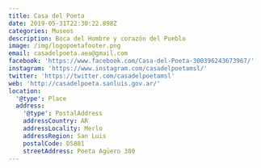 ```yaml
---
title: Casa del Poeta
date: 2019-05-31T22:30:22.898Z
categories: Museos
description: Boca del Hombre y corazón del Pueblo
image: /img/logopoetafooter.png
email: casadelpoeta.aea@gmail.com
facebook: 'https://www.facebook.com/Casa-del-Poeta-300396243673967/'
instagram: 'https://www.instagram.com/casadelpoetamsl/'
twitter: 'https://twitter.com/casadelpoetamsl'
web: 'http://casadelpoeta.sanluis.gov.ar/'
location:
  '@type': Place
  address:
    '@type': PostalAddress
    addressCountry: AR
    addressLocality: Merlo
    addressRegion: San Luis
    postalCode: D5881
    streetAddress: Poeta Agüero 380
---
```


